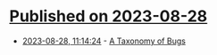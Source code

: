 # [Published on 2023-08-28](index.md)

* [2023-08-28, 11:14:24](https://lobste.rs/s/xyaxjo/taxonomy_bugs) - [A Taxonomy of Bugs](https://ruby0x1.github.io/machinery_blog_archive/post/a-taxonomy-of-bugs/index.html)
